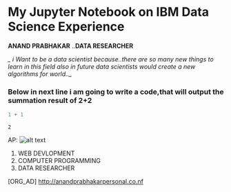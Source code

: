 
# My Jupyter Notebook on IBM Data Science Experience

**__ANAND PRABHAKAR__**
..**__DATA RESEARCHER__**


*_ i Want to be a data scientist because..there are so many new things to learn in this field
also in future data scientists would create a new algorithms for world.._*

### Below in next line i am going to write a code,that will output the summation result of 2+2


```python
1 + 1
```




    2




AP:
![alt text](http://1.gravatar.com/avatar/9bdd2d68ddb5f9c6c6584440e61a03db "AP")

1. WEB DEVLOPMENT
2. COMPUTER PROGRAMMING
3. DATA RESEARCHER

[ORG_AD] http://anandprabhakarpersonal.co.nf

